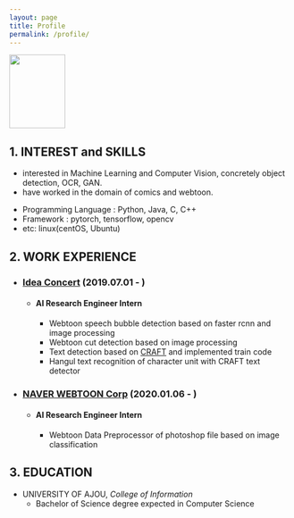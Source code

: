 ```yaml
---
layout: page
title: Profile
permalink: /profile/
---
```

<img src="https://user-images.githubusercontent.com/51018265/71775988-bda89f80-2fcc-11ea-995b-64abf0c50cbb.png" width="100" height="132">

## 1. INTEREST and SKILLS

- interested in Machine Learning and Computer Vision, concretely object detection, OCR, GAN.
- have worked in the domain of comics and webtoon.
* Programming Language : Python, Java, C, C++ 
* Framework : pytorch, tensorflow, opencv
* etc: linux(centOS, Ubuntu)

## 2. WORK EXPERIENCE

- ### [Idea Concert](http://www.ideaconcert.com/) (2019.07.01 - )
  - #### AI Research Engineer Intern 
    - Webtoon speech bubble detection based on faster rcnn and image processing
    - Webtoon cut detection based on image processing
    - Text detection based on [CRAFT](https://arxiv.org/abs/1904.01941) and implemented train code
    - Hangul text recognition of character unit with CRAFT text detector 

 - ### [NAVER WEBTOON Corp](https://webtoonscorp.com/) (2020.01.06 - )
    - #### AI Research Engineer Intern 
      - Webtoon Data Preprocessor of photoshop file based on image classification


## 3. EDUCATION

  - UNIVERSITY OF AJOU, *College of Information*
    - Bachelor of Science degree expected in Computer Science 


